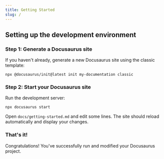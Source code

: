```yaml
---
title: Getting Started 
slug: /
---
```


## Setting up the development environment

### Step 1:  Generate a Docusaurus site

If you haven't already, generate a new Docusaurus site using the classic template:

```shell
npx @docusaurus/init@latest init my-documentation classic
```

### Step 2: Start your Docusaurus site

Run the development server:

```shell
npx docusaurus start
```

Open `docs/getting-started.md` and edit some lines. The site should reload automatically and display your changes.

### That's it!

Congratulations! You've successfully run and modified your Docusaurus project.


